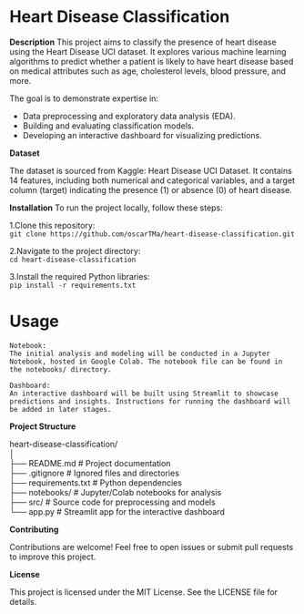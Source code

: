 # Heart Disease Classification
**Description**
This project aims to classify the presence of heart disease using the Heart Disease UCI dataset. It explores various machine learning algorithms to predict whether a patient is likely to have heart disease based on medical attributes such as age, cholesterol levels, blood pressure, and more.

The goal is to demonstrate expertise in:

- Data preprocessing and exploratory data analysis (EDA).
- Building and evaluating classification models.
- Developing an interactive dashboard for visualizing predictions.

**Dataset**

The dataset is sourced from Kaggle: Heart Disease UCI Dataset.
It contains 14 features, including both numerical and categorical variables, and a target column (target) indicating the presence (1) or absence (0) of heart disease.

**Installation**
To run the project locally, follow these steps:

1.Clone this repository:                               
      `git clone https://github.com/oscarTMa/heart-disease-classification.git`

2.Navigate to the project directory:                                    
      `cd heart-disease-classification`

3.Install the required Python libraries:                          
      `pip install -r requirements.txt`

# Usage
    Notebook:                                    
    The initial analysis and modeling will be conducted in a Jupyter Notebook, hosted in Google Colab. The notebook file can be found in the notebooks/ directory.

    Dashboard:
    An interactive dashboard will be built using Streamlit to showcase predictions and insights. Instructions for running the dashboard will be added in later stages.

**Project Structure**

heart-disease-classification/                                         
│                                      
├── README.md               # Project documentation                                            
├── .gitignore              # Ignored files and directories                                           
├── requirements.txt        # Python dependencies                                                
├── notebooks/              # Jupyter/Colab notebooks for analysis                               
├── src/                    # Source code for preprocessing and models                            
└── app.py                  # Streamlit app for the interactive dashboard                       

**Contributing**                   

Contributions are welcome! Feel free to open issues or submit pull requests to improve this project.

**License**                                                           

This project is licensed under the MIT License. See the LICENSE file for details.


